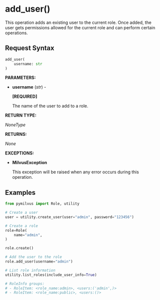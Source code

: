 
# add_user()

This operation adds an existing user to the current role. Once added, the user gets permissions allowed for the current role and can perform certain operations.

## Request Syntax

```python
add_user(
    username: str
)
```

__PARAMETERS:__

- __username__ (_str_) -

    __[REQUIRED]__

    The name of the user to add to a role.

__RETURN TYPE:__

_NoneType_

__RETURNS:__

_None_

__EXCEPTIONS:__

- __MilvusException__

    This exception will be raised when any error occurs during this operation.

## Examples

```python
from pymilvus import Role, utility

# Create a user
user = utility.create_user(user="admin", password="123456")

# Create a role
role=Role(
    name="admin",
)

role.create()

# Add the user to the role
role.add_user(username="admin")

# List role information
utility.list_roles(include_user_info=True)

# RoleInfo groups:
# - RoleItem: <role_name:admin>, <users:('admin',)>
# - RoleItem: <role_name:public>, <users:()>
```

